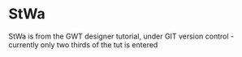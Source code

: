 StWa
====

StWa is from the GWT designer tutorial, under GIT version control - currently only two thirds of the tut is entered
